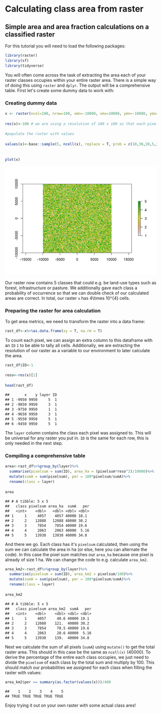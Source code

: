 
# Calculating class area from raster



## Simple area and area fraction calculations on a classified raster

For this tutorial you will need to load the following packages:


```r
library(raster)
library(sf)
library(tidyverse)
```

You will often come across the task of extracting the area each of your raster classes occupies within your entire raster area. There is a simple way of doing this using `raster` and `dplyr`. The output will be a comprehensive table. First let's create some dummy data to work with:

### Creating dummy data


```r
x <- raster(ncol=100, nrow=100, xmn=-10000, xmx=10000, ymn=-10000, ymx=10000)

res(x)<-100 # we are using a resolution of 100 x 100 so that each pixel is 1ha in size

#populate the raster with values

values(x)<-base::sample(5, ncell(x), replace = T, prob = c(10,30,20,5,35))


plot(x)
```

<img src="03-calculating_raster_class_area_files/figure-html/unnamed-chunk-2-1.png" width="672" />

Our raster now contains 5 classes that could e.g. be land-use types such as forest, infrastructure or pasture. We additionally gave each class a probability of occurrence so that we can double check of our calculated areas are correct. In total, our raster `x` has 4\times 10^{4} cells.

### Preparing the raster for area calculation

To get area metrics, we need to transform the raster into a data frame:


```r
rast_df<-x%>%as.data.frame(xy = T, na.rm = T)
```

To count each pixel, we can assign an extra column to this dataframe with an `ID` `1` to be able to tally all cells. Additionally, we are extracting the resolution of our raster as a variable to our environment to later calculate the area.


```r
rast_df$ID<-1

reso<-res(x)[1]

head(rast_df)
```

```
##       x    y layer ID
## 1 -9950 9950     5  1
## 2 -9850 9950     3  1
## 3 -9750 9950     1  1
## 4 -9650 9950     3  1
## 5 -9550 9950     5  1
## 6 -9450 9950     5  1
```

The `layer` column contains the class each pixel was assigned to. This will be universal for any raster you put in. `ID` is the same for each row, this is only needed in the next step.

### Compiling a comprehensive table


```r
area<-rast_df%>%group_by(layer)%>%
  summarise(pixelsum = sum(ID), area_ha = (pixelsum*reso^2)/10000)%>%
  mutate(sumA = sum(pixelsum), per = 100*pixelsum/sumA)%>%
  rename(class = layer)

area
```

```
## # A tibble: 5 x 5
##   class pixelsum area_ha  sumA   per
##   <int>    <dbl>   <dbl> <dbl> <dbl>
## 1     1     4057    4057 40000 10.1 
## 2     2    12088   12088 40000 30.2 
## 3     3     7854    7854 40000 19.6 
## 4     4     2063    2063 40000  5.16
## 5     5    13938   13938 40000 34.8
```

And there we go. Each class has it's `pixelsum` calculated, then using the sum we can calculate the area in ha (or else, here you can alternate the code). In this case the pixel sum matches our `area_ha` because one pixel is already of size 1 ha. We can change the code to e.g. calculate `area_km2`.


```r
area_km2<-rast_df%>%group_by(layer)%>%
  summarise(pixelsum = sum(ID), area_km2 = pixelsum/100)%>%
  mutate(sumA = sum(pixelsum), per = 100*pixelsum/sumA)%>%
  rename(class = layer)

area_km2
```

```
## # A tibble: 5 x 5
##   class pixelsum area_km2  sumA   per
##   <int>    <dbl>    <dbl> <dbl> <dbl>
## 1     1     4057     40.6 40000 10.1 
## 2     2    12088    121.  40000 30.2 
## 3     3     7854     78.5 40000 19.6 
## 4     4     2063     20.6 40000  5.16
## 5     5    13938    139.  40000 34.8
```

Next we calculate the sum of all pixels (`sumA`) using `mutate()` to get the total raster area. This should in this case be the same as `ncell(x)` (40000). To derive the percentage of the entire each class occupies, we just need to divide the `pixelsum` of each class by the total sum and multiply by 100. This should match our probabilities we assigned for each class when filling the raster with values:


```r
area_km2$per == summary(as.factor(values(x)))/400
```

```
##    1    2    3    4    5 
## TRUE TRUE TRUE TRUE TRUE
```

Enjoy trying it out on your own raster with some actual class ares!
